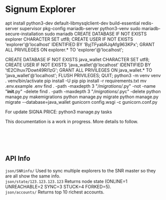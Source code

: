 # Signum Explorer

apt install python3-dev default-libmysqlclient-dev build-essential redis-server supervisor pkg-config mariadb-server python3-venv
sudo mariadb-secure-installation
sudo mariadb
CREATE DATABASE IF NOT EXISTS explorer CHARACTER SET utf8;
CREATE USER IF NOT EXISTS 'explorer'@'localhost' IDENTIFIED BY 'ByjTFyabRJqAfg963KPx';
GRANT ALL PRIVILEGES ON explorer.* TO 'explorer'@'localhost';

CREATE DATABASE IF NOT EXISTS java_wallet CHARACTER SET utf8;
CREATE USER IF NOT EXISTS 'java_wallet'@'localhost' IDENTIFIED BY 'tE2CIhuv7Dowt49RI1zG';
GRANT ALL PRIVILEGES ON java_wallet.* TO 'java_wallet'@'localhost';
FLUSH PRIVILEGES;
QUIT;
python3 -m venv venv
. venv/bin/activate
pip install -U pip
pip install -r requirements.txt
mv .env.example .env
find . -path -maxdepth 3 "*/migrations/*.py" -not -name "__init__.py" -delete
find . -path -maxdepth 3 "*/migrations/*.pyc"  -delete
python manage.py makemigrations
python manage.py migrate
python manage.py migrate --database=java_wallet
gunicorn config.wsgi -c gunicorn.conf.py

For update SIGNA PRICE:
python3 manage.py tasks

This documentation is a work in progress. More details to follow.
<br>
<br>
<br>
<br>
<br>
## API Info
```json/SNRinfo/```                   Used to sync multiple explorers to the SNR master so they are all show the same info.<br>
```json/state/123.123.123.123```      Returns node state (ONLINE=1 UNREACHABLE=2 SYNC=3 STUCK=4 FORKED=5). <br>
```json/accounts/```                  Returns top 10 richest accounts. <br>
